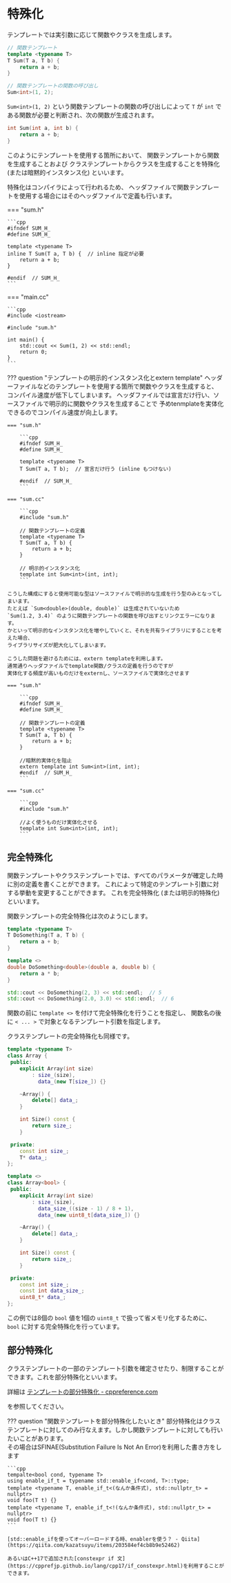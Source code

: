 # 特殊化

テンプレートでは実引数に応じて関数やクラスを生成します。

```cpp
// 関数テンプレート
template <typename T>
T Sum(T a, T b) {
    return a + b;
}

// 関数テンプレートの関数の呼び出し
Sum<int>(1, 2);
```

`Sum<int>(1, 2)` という関数テンプレートの関数の呼び出しによって
`T` が `int` である関数が必要と判断され、次の関数が生成されます。

```cpp
int Sum(int a, int b) {
    return a + b;
}
```

このようにテンプレートを使用する箇所において、
関数テンプレートから関数を生成することおよび
クラステンプレートからクラスを生成することを特殊化 (または暗黙的インスタンス化) といいます。

特殊化はコンパイラによって行われるため、
ヘッダファイルで関数テンプレートを使用する場合にはそのヘッダファイルで定義も行います。

=== "sum.h"

    ```cpp
    #ifndef SUM_H_
    #define SUM_H_

    template <typename T>
    inline T Sum(T a, T b) {  // inline 指定が必要
        return a + b;
    }

    #endif  // SUM_H_
    ```

=== "main.cc"

    ```cpp
    #include <iostream>

    #include "sum.h"

    int main() {
        std::cout << Sum(1, 2) << std::endl;
        return 0;
    }
    ```

??? question "テンプレートの明示的インスタンス化とextern template"
    ヘッダーファイルなどのテンプレートを使用する箇所で関数やクラスを生成すると、
    コンパイル速度が低下してしまいます。
    ヘッダファイルでは宣言だけ行い、ソースファイルで明示的に関数やクラスを生成することで
    予めtenmplateを実体化できるのでコンパイル速度が向上します。

    === "sum.h"

        ```cpp
        #ifndef SUM_H_
        #define SUM_H_

        template <typename T>
        T Sum(T a, T b);  // 宣言だけ行う (inline もつけない)

        #endif  // SUM_H_
        ```

    === "sum.cc"

        ```cpp
        #include "sum.h"

        // 関数テンプレートの定義
        template <typename T>
        T Sum(T a, T b) {
            return a + b;
        }

        // 明示的インスタンス化
        template int Sum<int>(int, int);
        ```

    こうした構成にすると使用可能な型はソースファイルで明示的な生成を行う型のみとなってしまいます。
    たとえば `Sum<double>(double, double)` は生成されていないため
    `Sum(1.2, 3.4)` のように関数テンプレートの関数を呼び出すとリンクエラーになります。
    かといって明示的なインスタンス化を増やしていくと、それを共有ライブラリにすることを考えた場合、
    ライブラリサイズが肥大化してしまいます。

    こうした問題を避けるためには、extern templateを利用します。
    通常通りヘッダファイルでtemplate関数/クラスの定義を行うのですが
    実体化する頻度が高いものだけをexternし、ソースファイルで実体化させます

    === "sum.h"

        ```cpp
        #ifndef SUM_H_
        #define SUM_H_

        // 関数テンプレートの定義
        template <typename T>
        T Sum(T a, T b) {
            return a + b;
        }

        //暗黙的実体化を阻止
        extern template int Sum<int>(int, int);
        #endif  // SUM_H_
        ```

    === "sum.cc"

        ```cpp
        #include "sum.h"

        //よく使うものだけ実体化させる
        template int Sum<int>(int, int);
        ```

## 完全特殊化

関数テンプレートやクラステンプレートでは、すべてのパラメータが確定した時に別の定義を書くことができます。
これによって特定のテンプレート引数に対する挙動を変更することができます。
これを完全特殊化 (または明示的特殊化) といいます。

関数テンプレートの完全特殊化は次のようにします。

```cpp hl_lines="6 7 8 9"
template <typename T>
T DoSomething(T a, T b) {
    return a + b;
}

template <>
double DoSomething<double>(double a, double b) {
    return a * b;
}

std::cout << DoSomething(2, 3) << std::endl;  // 5
std::cout << DoSomething(2.0, 3.0) << std::endl;  // 6
```

関数の前に `template <>` を付けて完全特殊化を行うことを指定し、
関数名の後に `< ... >` で対象となるテンプレート引数を指定します。

クラステンプレートの完全特殊化も同様です。

```cpp hl_lines="21 22"
template <typename T>
class Array {
 public:
    explicit Array(int size)
        : size_(size),
          data_(new T[size_]) {}

    ~Array() {
        delete[] data_;
    }

    int Size() const {
        return size_;
    }

 private:
    const int size_;
    T* data_;
};

template <>
class Array<bool> {
 public:
    explicit Array(int size)
        : size_(size),
          data_size_((size - 1) / 8 + 1),
          data_(new uint8_t[data_size_]) {}

    ~Array() {
        delete[] data_;
    }

    int Size() const {
        return size_;
    }

 private:
    const int size_;
    const int data_size_;
    uint8_t* data_;
};
```

この例では8個の `bool` 値を1個の `uint8_t` で扱って省メモリ化するために、
`bool` に対する完全特殊化を行っています。

## 部分特殊化

クラステンプレートの一部のテンプレート引数を確定させたり、制限することができます。これを部分特殊化といいます。

詳細は
[テンプレートの部分特殊化 - cppreference.com][cppreference_partial_specialization]
    
を参照してください。

[cppreference_partial_specialization]: https://ja.cppreference.com/w/cpp/language/partial_specialization

??? question "関数テンプレートを部分特殊化したいとき"
    部分特殊化はクラステンプレートに対してのみ行なえます。しかし関数テンプレートに対しても行いたいことがあります。  
    その場合はSFINAE(Substitution Failure Is Not An Error)を利用した書き方をします
    
    ```cpp
    tempalte<bool cond, typename T>
    using enable_if_t = typename std::enable_if<cond, T>::type;
    template <typename T, enable_if_t<(なんか条件式), std::nullptr_t> = nullptr>
    void foo(T t) {}
    template <typename T, enable_if_t<!(なんか条件式), std::nullptr_t> = nullptr>
    void foo(T t) {}
    ```
    
    [std::enable_ifを使ってオーバーロードする時、enablerを使う？ - Qiita](https://qiita.com/kazatsuyu/items/203584ef4cb8b9e52462)
    
    あるいはC++17で追加された[constexpr if 文](https://cpprefjp.github.io/lang/cpp17/if_constexpr.html)を利用することができます。
